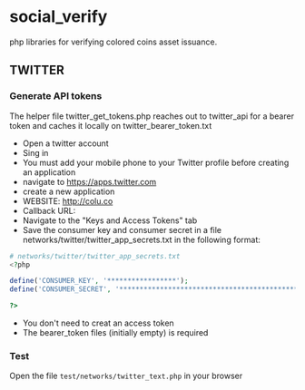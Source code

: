 # social_verify

php libraries for verifying colored coins asset issuance.

## TWITTER

### Generate API tokens
The helper file twitter_get_tokens.php reaches out to twitter_api for a bearer token and caches it locally on twitter_bearer_token.txt

* Open a twitter account
* Sing in
* You must add your mobile phone to your Twitter profile before creating an application
* navigate to https://apps.twitter.com
* create a new application
 * WEBSITE: http://colu.co
 * Callback URL: <leave blank>
* Navigate to the "Keys and Access Tokens" tab
* Save the consumer key and consumer secret in a file networks/twitter/twitter_app_secrets.txt in the following format:
```PHP
# networks/twitter/twitter_app_secrets.txt
<?php

define('CONSUMER_KEY', '*****************');
define('CONSUMER_SECRET', '********************************************');

?>

```
* You don't need to creat an access token
* The bearer_token files (initially empty) is required

### Test
Open the file `test/networks/twitter_text.php` in your browser





